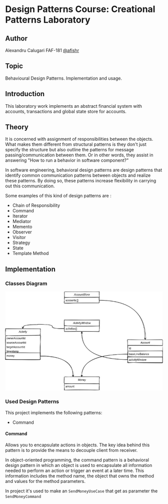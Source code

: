 # Design Patterns Course: Creational Patterns Laboratory

## Author

Alexandru Calugari FAF-181 [@afishr](github.com/afishr)

## Topic

Behavioural Design Patterns. Implementation and usage.

## Introduction

This laboratory work implements an abstract financial system with accounts, transactions
and global state store for accounts.

## Theory

It is concerned with assignment of responsibilities between the objects. What makes them different from structural patterns is they don't just specify the structure but also outline the patterns for message passing/communication between them. Or in other words, they assist in answering "How to run a behavior in software component?"

In software engineering, behavioral design patterns are design patterns that identify common communication patterns between objects and realize these patterns. By doing so, these patterns increase flexibility in carrying out this communication.

Some examples of this kind of design patterns are :

* Chain of Responsibility
* Command
* Iterator
* Mediator
* Memento
* Observer
* Visitor
* Strategy
* State
* Template Method

## Implementation

### Classes Diagram

![classes diagram](../.github/creational-patterns/classes.jpg)

### Used Design Patterns

This project implements the following patterns:
* Command

#### Command

Allows you to encapsulate actions in objects. The key idea behind this pattern is to provide the means to decouple client from receiver.

In object-oriented programming, the command pattern is a behavioral design pattern in which an object is used to encapsulate all information needed to perform an action or trigger an event at a later time. This information includes the method name, the object that owns the method and values for the method parameters.

In project it's used to make an `SendMoneyUseCase` that get as parameter the `SendMoneyCommand`